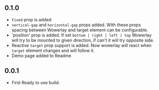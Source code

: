 ## 0.1.0

- `Fixed` prop is added
- `vertical-gap` and `horizontal-gap` props added. With these props spacing between Wowerlay and target element can be configurable.
- 'position' prop is added. If set `bottom | right | left | top` Wowerlay will try to be mounted to given direction, if can't it will try opposite side.
- Reactive `target` prop support is added. Now wowerlay will react when `target` element changes and will follow it.
- Demo page added to Readme

## 0.0.1

- First Ready to use build.

